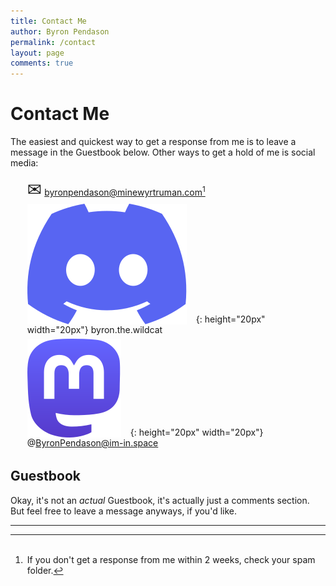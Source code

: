 ```yaml
---
title: Contact Me
author: Byron Pendason
permalink: /contact
layout: page
comments: true
---
```


<style>
    ul { list-style-type: none; }
    li { padding: 3px; }
    li img { vertical-align: text-bottom; margin-right: 15px; }
    .icon { font-size: 2em; margin-top: 10px; }
</style>

# Contact Me

The easiest and quickest way to get a response from me is to leave a message in the Guestbook below. Other ways to get a hold of me is social media:

- <span class="icon">&#9993;</span> [byronpendason@minewyrtruman.com](mailto:byronpendason@minewyrtruman.com)[^email]
- ![Discord](img/discord.svg){: height="20px" width="20px"} byron.the.wildcat
- ![Mastodon](img/logo-purple.svg){: height="20px" width="20px"} @ByronPendason@im-in.space

## Guestbook

Okay, it's not an *actual* Guestbook, it's actually just a comments section. But feel free to leave a message anyways, if you'd like.

* * *

[^email]: If you don't get a response from me within 2 weeks, check your spam folder.
